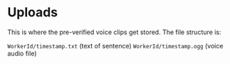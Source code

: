 # Uploads
This is where the pre-verified voice clips get stored.
The file structure is:

`WorkerId/timestamp.txt` (text of sentence)
`WorkerId/timestamp.ogg` (voice audio file)
